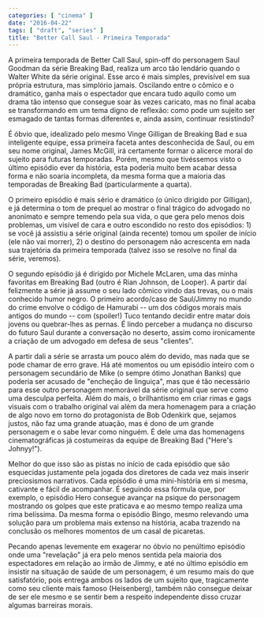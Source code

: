 ```yaml
---
categories: [ "cinema" ]
date: "2016-04-22"
tags: [ "draft", "series" ]
title: "Better Call Saul - Primeira Temporada"
---
```

A primeira temporada de Better Call Saul, spin-off do personagem
Saul Goodman da série Breaking Bad, realiza um arco tão lendário
quando o Walter White da série original. Esse arco é mais simples,
previsível em sua própria estrutura, mas simplório jamais. Oscilando
entre o cômico e o dramático, ganha mais o espectador que encara tudo
aquilo como um drama tão intenso que consegue soar às vezes caricato,
mas no final acaba se transformando em um tema digno de reflexão: como
pode um sujeito ser esmagado de tantas formas diferentes e, ainda assim,
continuar resistindo?

É óbvio que, idealizado pelo mesmo Vinge Gilligan de Breaking Bad
e sua inteligente equipe, essa primeira faceta antes desconhecida de
Saul, ou em seu nome original, James McGill, irá certamente formar o
alicerce moral do sujeito para futuras temporadas. Porém, mesmo que
tivéssemos visto o último episódio ever da história, esta poderia
muito bem acabar dessa forma e não soaria incompleta, da mesma forma
que a maioria das temporadas de Breaking Bad (particularmente a quarta).

O primeiro episódio é mais sério e dramático (o único dirigido por
Gilligan), e já determina o tom de prequel ao mostrar o final trágico
do advogado no anonimato e sempre temendo pela sua vida, o que gera pelo
menos dois problemas, um visível de cara e outro escondido no resto dos
episódios: 1) se você já assistiu a série original (ainda recente)
tomou um spoiler de início (ele não vai morrer), 2) o destino do
personagem não acrescenta em nada sua trajetória da primeira temporada
(talvez isso se resolve no final da série, veremos).

O segundo episódio já é dirigido por Michele McLaren, uma das minha
favoritas em Breaking Bad (outro é Rian Johnson, de Looper). A partir
daí felizmente a série já assume o seu lado cômico vindo das trevas,
ou o mais conhecido humor negro. O primeiro acordo/caso de Saul/Jimmy no
mundo do crime envolve o código de Hamurabi -- um dos códigos morais
mais antigos do mundo -- com (spoiler!) Tuco tentando decidir entre matar
dois jovens ou quebrar-lhes as pernas. É lindo perceber a mudança no
discurso do futuro Saul durante a conversação no deserto, assim como
ironicamente a criação de um advogado em defesa de seus "clientes".

A partir dali a série se arrasta um pouco além do devido, mas nada que
se pode chamar de erro grave. Há até momentos ou um episódio inteiro
com o personagem secundário de Mike (o sempre ótimo Jonathan Banks)
que poderia ser acusado de "encheção de linguiça", mas que é tão
necessário para esse outro personagem memorável da série original
que serve como uma desculpa perfeita. Além do mais, o brilhantismo em
criar rimas e gags visuais com o trabalho original vai além da mera
homenagem para a criação de algo novo em torno do protagonista de Bob
Odenkirk que, sejamos justos, não faz uma grande atuação, mas é dono
de um grande personagem e o sabe levar como ninguém. É dele uma das
homenagens cinematográficas já costumeiras da equipe de Breaking Bad
("Here's Johnyy!").

Melhor do que isso são as pistas no início de cada episódio que são
esquecidas justamente pela jogada dos diretores de cada vez mais inserir
preciosismos narrativos. Cada episódio é uma mini-história em si
mesma, cativante e fácil de acompanhar. É seguindo essa fórmula que,
por exemplo, o episódio Hero consegue avançar na psique do personagem
mostrando os golpes que este praticava e ao mesmo tempo realiza uma
rima belíssima. Da mesma forma o episódio Bingo, mesmo relevando uma
solução para um problema mais extenso na história, acaba trazendo na
conclusão os melhores momentos de um casal de picaretas.

Pecando apenas levemente em exagerar no óbvio no penúltimo episódio
onde uma "revelação" já era pelo menos sentida pela maioria dos
espectadores em relação ao irmão de Jimmy, e até no último episódio
em insistir na situação de saúde de um personagem, é um resumo mais
do que satisfatório, pois entrega ambos os lados de um sujeito que,
tragicamente como seu cliente mais famoso (Heisenberg), também não
consegue deixar de ser ele mesmo e se sentir bem a respeito independente
disso cruzar algumas barreiras morais.

